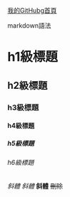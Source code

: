 [我的GitHubg首頁](https://github.com/Ankepoyou/Ankepoyou.github.io)

markdown語法
# h1級標題
## h2級標題
### h3級標題
#### h4級標題
##### h5級標題
###### h6級標題


*斜體*
_斜體_
**斜體**
~~刪除~~

